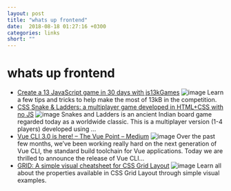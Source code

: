 ```yaml
---
layout: post
title: "whats up frontend"
date:  2018-08-18 01:27:16 +0300
categories: links
short: ""
---
```


# whats up frontend

- [Create a 13 JavaScript game in 30 days with js13kGames](https://blog.github.com/2018-08-09-create-a-13kb-javascript-game-in-30-days-with-js13kgames/) ![image](https://user-images.githubusercontent.com/121322/43801976-611040ee-9a49-11e8-9887-be7c3dfad4d8.png) Learn a few tips and tricks to help make the most of 13kB in the competition.
- [CSS Snake & Ladders: a multiplayer game developed in HTML+CSS with no JS](https://codepen.io/alvaromontoro/full/gjWPNW/) ![image](https://codepen.io/alvaromontoro/pen/gjWPNW/image/large.png) Snakes and Ladders is an ancient Indian board game regarded today as a worldwide classic.  This is a multiplayer version (1-4 players) developed using ...
- [Vue CLI 3.0 is here! – The Vue Point – Medium](https://medium.com/the-vue-point/vue-cli-3-0-is-here-c42bebe28fbb) ![image](https://cdn-images-1.medium.com/max/1200/1*gFc-hzoWXxts2VT40pic1Q.png) Over the past few months, we’ve been working really hard on the next generation of Vue CLI, the standard build toolchain for Vue applications. Today we are thrilled to announce the release of Vue CLI…
- [GRID: A simple visual cheatsheet for CSS Grid Layout](http://grid.malven.co/) ![image](https://grid.malven.co/android-chrome-256x256.png) Learn all about the properties available in CSS Grid Layout through simple visual examples.
